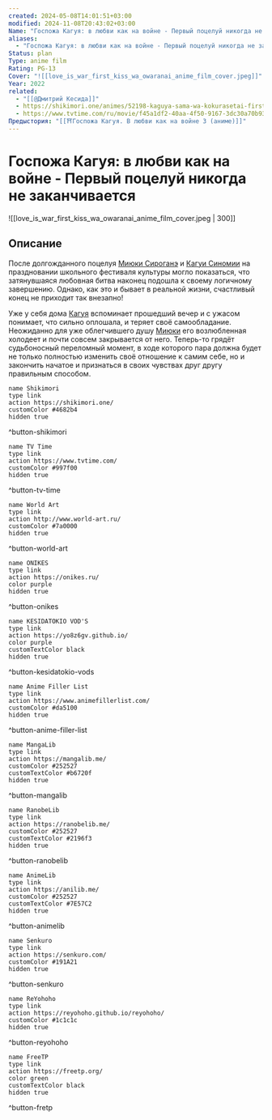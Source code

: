 ```yaml
---
created: 2024-05-08T14:01:51+03:00
modified: 2024-11-08T20:43:02+03:00
Name: "Госпожа Кагуя: в любви как на войне - Первый поцелуй никогда не заканчивается"
aliases:
  - "Госпожа Кагуя: в любви как на войне - Первый поцелуй никогда не заканчивается"
Status: plan
Type: anime film
Rating: PG-13
Cover: "![[love_is_war_first_kiss_wa_owaranai_anime_film_cover.jpeg]]"
Year: 2022
related:
  - "[[@Дмитрий Кесида]]"
  - https://shikimori.one/animes/52198-kaguya-sama-wa-kokurasetai-first-kiss-wa-owaranai
  - https://www.tvtime.com/ru/movie/f45a1df2-40aa-4f50-9167-3dc30a70b93d
Предыстория: "[[⛩️Госпожа Кагуя. В любви как на войне 3 (аниме)]]"
---
```


# Госпожа Кагуя: в любви как на войне - Первый поцелуй никогда не заканчивается

![[love_is_war_first_kiss_wa_owaranai_anime_film_cover.jpeg | 300]]


## Описание

После долгожданного поцелуя [Миюки Сироганэ](https://shikimori.one/characters/136685-miyuki-shirogane) и [Кагуи Синомии](https://shikimori.one/characters/136359-kaguya-shinomiya) на праздновании школьного фестиваля культуры могло показаться, что затянувшаяся любовная битва наконец подошла к своему логичному завершению. Однако, как это и бывает в реальной жизни, счастливый конец не приходит так внезапно!

Уже у себя дома [Кагуя](https://shikimori.one/characters/136359-kaguya-shinomiya) вспоминает прошедший вечер и с ужасом понимает, что сильно оплошала, и теряет своё самообладание. Неожиданно для уже облегчившего душу [Миюки](https://shikimori.one/characters/136685-miyuki-shirogane) его возлюбленная холодеет и почти совсем закрывается от него. Теперь-то грядёт судьбоносный переломный момент, в ходе которого пара должна будет не только полностью изменить своё отношение к самим себе, но и закончить начатое и признаться в своих чувствах друг другу правильным способом.


```button
name Shikimori
type link
action https://shikimori.one/
customColor #4682b4
hidden true
```
^button-shikimori

```button
name TV Time
type link
action https://www.tvtime.com/
customColor #997f00
hidden true
```
^button-tv-time

```button
name World Art
type link
action http://www.world-art.ru/
customColor #7a0000
hidden true
```
^button-world-art

```button
name ONIKES
type link
action https://onikes.ru/
color purple
hidden true
```
^button-onikes

```button
name KESIDATOKIO VOD'S
type link
action https://yo8z6gv.github.io/
color purple
customTextColor black
hidden true
```
^button-kesidatokio-vods

```button
name Anime Filler List
type link
action https://www.animefillerlist.com/
customColor #da5100
hidden true
```
^button-anime-filler-list

```button
name MangaLib
type link
action https://mangalib.me/
customColor #252527
customTextColor #b6720f
hidden true
```
^button-mangalib

```button
name RanobeLib
type link
action https://ranobelib.me/
customColor #252527
customTextColor #2196f3
hidden true
```
^button-ranobelib

```button
name AnimeLib
type link
action https://anilib.me/
customColor #252527
customTextColor #7E57C2
hidden true
```
^button-animelib

```button
name Senkuro
type link
action https://senkuro.com/
customColor #191A21
hidden true
```
^button-senkuro

```button
name ReYohoho
type link
action https://reyohoho.github.io/reyohoho/
customColor #1c1c1c
hidden true
```
^button-reyohoho

```button
name FreeTP
type link
action https://freetp.org/
color green
customTextColor black
hidden true
```
^button-fretp
